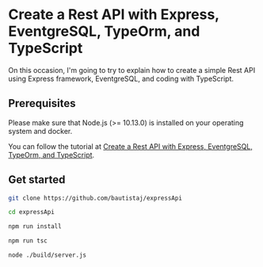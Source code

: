 # Create a Rest API with Express, EventgreSQL, TypeOrm, and TypeScript

On this occasion, I'm going to try to explain how to create a simple Rest API using Express framework, EventgreSQL, and coding with TypeScript.

## Prerequisites

Please make sure that Node.js (>= 10.13.0) is installed on your operating system and docker.

You can follow the tutorial at [Create a Rest API with Express, EventgreSQL, TypeOrm, and TypeScript](https://bautistaj20.medium.com/create-a-rest-api-with-express-postgresql-typeorm-and-typescript-ac42a20b66c7).

## Get started

```bash
git clone https://github.com/bautistaj/expressApi
```
```bash
cd expressApi
```

```bash
npm run install
```

```bash
npm run tsc
```

```bash
node ./build/server.js
```

